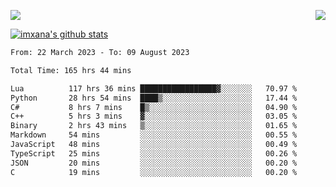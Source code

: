 <p>
  <a href="https://count.getloli.com/"><img src="https://count.getloli.com/get/@xana.readme?theme=moebooru-h"></a>
  <img src="https://weather-icon.journeyad.repl.co/@hangzhou?v=1" align="right">
</p>


<a href="https://github.com/imxana"><img align="center" src="https://github-readme-stats.vercel.app/api?username=imxana&show_icons=true&include_all_commits=true&hide_border=tru&custom_title=imxana%27s%20Github%20Stats" alt="imxana's github stats" /></a> 

<!--START_SECTION:waka-->

```txt
From: 22 March 2023 - To: 09 August 2023

Total Time: 165 hrs 44 mins

Lua          117 hrs 36 mins █████████████████▓░░░░░░░   70.97 %
Python       28 hrs 54 mins  ████▒░░░░░░░░░░░░░░░░░░░░   17.44 %
C#           8 hrs 7 mins    █▒░░░░░░░░░░░░░░░░░░░░░░░   04.90 %
C++          5 hrs 3 mins    ▓░░░░░░░░░░░░░░░░░░░░░░░░   03.05 %
Binary       2 hrs 43 mins   ▒░░░░░░░░░░░░░░░░░░░░░░░░   01.65 %
Markdown     54 mins         ░░░░░░░░░░░░░░░░░░░░░░░░░   00.55 %
JavaScript   48 mins         ░░░░░░░░░░░░░░░░░░░░░░░░░   00.49 %
TypeScript   25 mins         ░░░░░░░░░░░░░░░░░░░░░░░░░   00.26 %
JSON         20 mins         ░░░░░░░░░░░░░░░░░░░░░░░░░   00.20 %
C            19 mins         ░░░░░░░░░░░░░░░░░░░░░░░░░   00.20 %
```

<!--END_SECTION:waka-->
